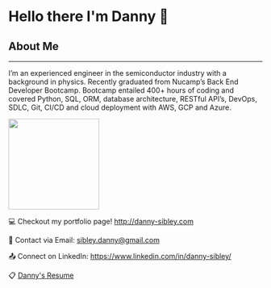 # Hello there I'm Danny :wave:


## About Me
---
I’m an experienced engineer in the semiconductor industry with a background in physics. Recently graduated from Nucamp’s Back End Developer Bootcamp. Bootcamp entailed 400+ hours of coding and covered Python, SQL, ORM, database architecture, RESTful API’s, DevOps, SDLC, Git, CI/CD and cloud deployment with AWS, GCP and Azure. 



<img height="180em" src="https://github-readme-stats.vercel.app/api?username=Danny-Sibley&show_icons=true&hide_border=true&&count_private=true&include_all_commits=true" />

:computer: Checkout my portfolio page! http://danny-sibley.com

:email: Contact via Email: sibley.danny@gmail.com

:outbox_tray: Connect on LinkedIn: https://www.linkedin.com/in/danny-sibley/

:clipboard: [Danny's Resume](https://docs.google.com/document/d/1x5UAK1VHK2YLGpmo-1srRxaI8zkycg7F0hL-H915A-0/edit?usp=sharing)

<!--
**Danny-Sibley/Danny-Sibley** is a ✨ _special_ ✨ repository because its `README.md` (this file) appears on your GitHub profile.


- 🔭 I’m currently working on ...
- 🌱 I’m currently learning ...
- 👯 I’m looking to collaborate on ...
- 🤔 I’m looking for help with ...
- 💬 Ask me about ...
- 📫 How to reach me: ...
- 😄 Pronouns: ...
- ⚡ Fun fact: ...
-->
